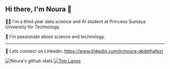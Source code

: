 ## Hi there, I'm Noura 👋

👩‍🎓 I'm a third year data science and AI student at Princess Sumaya University for Technology.

🔭 I'm passionate about science and technology. 
***
💬 Lets connect on Linkedin: https://www.linkedin.com/in/noura-abdelhafez/

![Noura's github stats](https://github-readme-stats.vercel.app/api?username=noura-na)
[![Top Langs](https://github-readme-stats.vercel.app/api/top-langs/?username=noura-na)](https://github.com/noura-na/github-readme-stats)
<!--
**noura-na/noura-na** is a ✨ _special_ ✨ repository because its `README.md` (this file) appears on your GitHub profile.

Here are some ideas to get you started:

- 🔭 I’m currently working on ...
- 🌱 I’m currently learning ...
- 👯 I’m looking to collaborate on ...
- 🤔 I’m looking for help with ...
- 💬 Ask me about ...
- 📫 How to reach me: ...
- 🌱 I'm currently learning more about data preprocessing.
- 😄 Pronouns: ...
- ⚡ Fun fact: ...
-->
